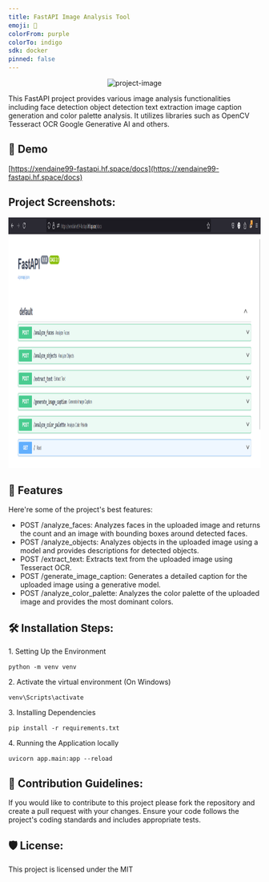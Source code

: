 ```yaml
---
title: FastAPI Image Analysis Tool
emoji: 🦀
colorFrom: purple
colorTo: indigo
sdk: docker
pinned: false
---
```


<p align="center"><img src="https://socialify.git.ci/ChaiiShree/fastAPI/image?language=1&amp;name=1&amp;owner=1&amp;pattern=Solid&amp;theme=Dark" alt="project-image"></p>

<p id="description">This FastAPI project provides various image analysis functionalities including face detection object detection text extraction image caption generation and color palette analysis. It utilizes libraries such as OpenCV Tesseract OCR Google Generative AI and others.</p>

<h2>🚀 Demo</h2>

[https://xendaine99-fastapi.hf.space/docs](https://xendaine99-fastapi.hf.space/docs)

<h2>Project Screenshots:</h2>

<img src="url.png" alt="Image 1" width="800" height="500" style="display: inline-block; margin-right: 20px;">

 
<h2>🧐 Features</h2>

Here're some of the project's best features:

*   POST /analyze\_faces: Analyzes faces in the uploaded image and returns the count and an image with bounding boxes around detected faces.
*   POST /analyze\_objects: Analyzes objects in the uploaded image using a model and provides descriptions for detected objects.
*   POST /extract\_text: Extracts text from the uploaded image using Tesseract OCR.
*   POST /generate\_image\_caption: Generates a detailed caption for the uploaded image using a generative model.
*   POST /analyze\_color\_palette: Analyzes the color palette of the uploaded image and provides the most dominant colors.

<h2>🛠️ Installation Steps:</h2>

<p>1. Setting Up the Environment</p>

```
python -m venv venv
```

<p>2. Activate the virtual environment (On Windows)</p>

```
venv\Scripts\activate
```

<p>3. Installing Dependencies</p>

```
pip install -r requirements.txt
```

<p>4. Running the Application locally</p>

```
uvicorn app.main:app --reload
```

<h2>🍰 Contribution Guidelines:</h2>

If you would like to contribute to this project please fork the repository and create a pull request with your changes. Ensure your code follows the project's coding standards and includes appropriate tests.

  
<h2>🛡️ License:</h2>

This project is licensed under the MIT